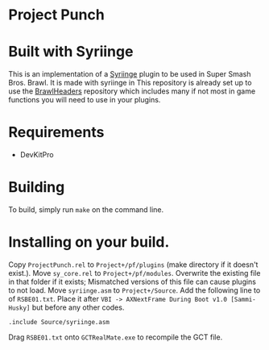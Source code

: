 # Project Punch

# Built with Syriinge
This is an implementation of a [Syriinge](https://github.com/Sammi-Husky/Syriinge) plugin to be used in Super Smash Bros. Brawl. It is made with syriinge in This repository is already set up to use the [BrawlHeaders](https://github.com/Sammi-Husky/BrawlHeaders) repository which includes many if not most in game functions you will need to use in your plugins.

# Requirements
 - DevKitPro

# Building
To build, simply run `make` on the command line.


# Installing on your build.
Copy `ProjectPunch.rel` to `Project+/pf/plugins` (make directory if it doesn't exist.). Move `sy_core.rel` to `Project+/pf/modules`. Overwrite
the existing file in that folder if it exists; Mismatched versions of this file can cause plugins to not load. 
Move `syriinge.asm` to `Project+/Source`. Add the following line to of `RSBE01.txt`. Place it after `VBI -> AXNextFrame During Boot v1.0 [Sammi-Husky]` but before any other codes.

```
.include Source/syriinge.asm
```

Drag `RSBE01.txt` onto `GCTRealMate.exe` to recompile the GCT file. 